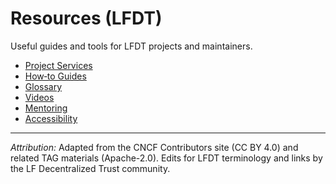 # Resources (LFDT)

Useful guides and tools for LFDT projects and maintainers.

- [Project Services](project-services/index.md)
- [How‑to Guides](how-to/index.md)
- [Glossary](glossary.md)
- [Videos](videos/index.md)
- [Mentoring](mentoring/index.md)
- [Accessibility](accessibility/index.md)


---
*Attribution:* Adapted from the CNCF Contributors site (CC BY 4.0) and related TAG materials (Apache-2.0). 
Edits for LFDT terminology and links by the LF Decentralized Trust community.

